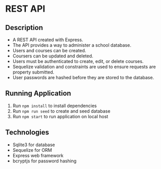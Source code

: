 # REST API


## Description
- A REST API created with Express.
- The API provides a way to administer a school database.
- Users and courses can be created.
- Coursers can be updated and deleted.
- Users must be authenticated to create, edit, or delete courses.
- Sequelize validation and constraints are used to ensure requests are property submitted.
- User passwords are hashed before they are stored to the database.



## Running Application
1. Run `npm install` to install dependencies
2. Run `npm run seed` to create and seed database
3. Run `npm start` to run application on local host



## Technologies

- Sqlite3 for database
- Sequelize for ORM
- Express web framework
- bcryptjs for password hashing